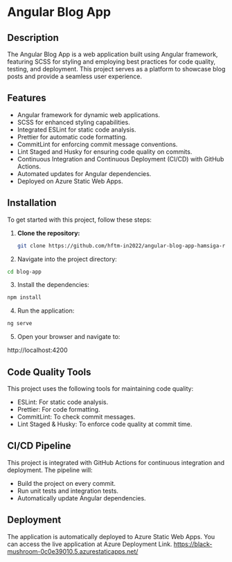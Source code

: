 # Angular Blog App

## Description

The Angular Blog App is a web application built using Angular framework, featuring SCSS for styling and employing best practices for code quality, testing, and deployment. This project serves as a platform to showcase blog posts and provide a seamless user experience.

## Features

- Angular framework for dynamic web applications.
- SCSS for enhanced styling capabilities.
- Integrated ESLint for static code analysis.
- Prettier for automatic code formatting.
- CommitLint for enforcing commit message conventions.
- Lint Staged and Husky for ensuring code quality on commits.
- Continuous Integration and Continuous Deployment (CI/CD) with GitHub Actions.
- Automated updates for Angular dependencies.
- Deployed on Azure Static Web Apps.

## Installation

To get started with this project, follow these steps:

1. **Clone the repository:**
   ```bash
   git clone https://github.com/hftm-in2022/angular-blog-app-hamsiga-rajaratnam.git
   ```

2.	Navigate into the project directory:
```bash
cd blog-app
```
3.	Install the dependencies:
```bash 
npm install
```
4.	Run the application:
```bash 
ng serve
```
5.	Open your browser and navigate to:

http://localhost:4200



## Code Quality Tools

This project uses the following tools for maintaining code quality:

- ESLint: For static code analysis.
- Prettier: For code formatting.
- CommitLint: To check commit messages.
- Lint Staged & Husky: To enforce code quality at commit time.

## CI/CD Pipeline

This project is integrated with GitHub Actions for continuous integration and deployment. The pipeline will:

- Build the project on every commit.
- Run unit tests and integration tests.
- Automatically update Angular dependencies.

## Deployment

The application is automatically deployed to Azure Static Web Apps. You can access the live application at Azure Deployment Link.
https://black-mushroom-0c0e39010.5.azurestaticapps.net/